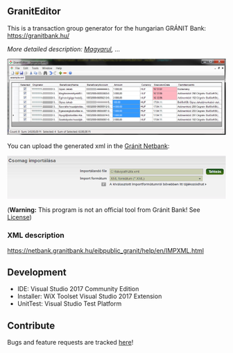 ## GranitEditor
This is a transaction group generator for the hungarian GRÁNIT Bank: https://granitbank.hu/

*More detailed description: [Magyarul](README.hu.md), ...*

![image](https://github.com/mattia72/GranitEditor/blob/screenshots/Screenshots/GranitEditor.png "Screenshot"  ) 

You can upload the generated xml in the [Gránit Netbank](https://netbank.granitbank.hu):

![image](https://github.com/mattia72/GranitEditor/blob/screenshots/Screenshots/CsomagImport.png "Screenshot" )

(**Warning:** This program is not an official tool from Gránit Bank! See [License](LICENSE))

### XML description 
https://netbank.granitbank.hu/eibpublic_granit/help/en/IMPXML.html

## Development 
* IDE: Visual Studio 2017 Community Edition
* Installer: WiX Toolset Visual Studio 2017 Extension
* UnitTest: Visual Studio Test Platform 

## Contribute
Bugs and feature requests are tracked [here](https://github.com/mattia72/GranitEditor/issues/new)!
